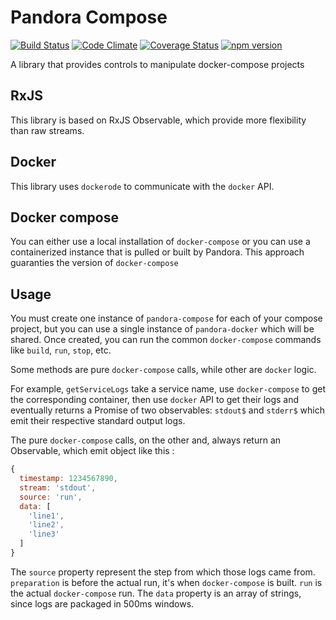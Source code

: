 Pandora Compose
=========
[![Build Status](https://travis-ci.org/carlipa/pandora-compose.svg?branch=master)](https://travis-ci.org/carlipa/pandora-compose)
[![Code Climate](https://codeclimate.com/github/carlipa/pandora-compose/badges/gpa.svg)](https://codeclimate.com/github/carlipa/pandora-compose)
[![Coverage Status](https://coveralls.io/repos/github/carlipa/pandora-compose/badge.svg?branch=master)](https://coveralls.io/github/carlipa/pandora-compose?branch=master)
[![npm version](https://badge.fury.io/js/%40carlipa%2Fpandora-compose.svg)](https://badge.fury.io/js/%40carlipa%2Fpandora-compose)

A library that provides controls to manipulate docker-compose projects

## RxJS

This library is based on RxJS Observable, which provide more flexibility than raw streams. 

## Docker

This library uses `dockerode` to communicate with the `docker` API.

## Docker compose

You can either use a local installation of `docker-compose` or you can use a containerized instance that is pulled or built by Pandora.
This approach guaranties the version of `docker-compose`

## Usage

You must create one instance of `pandora-compose` for each of your compose project, but you can use a single instance of `pandora-docker` which will be shared.
Once created, you can run the common `docker-compose` commands like `build`, `run`, `stop`, etc.

Some methods are pure `docker-compose` calls, while other are `docker` logic.

For example, `getServiceLogs` take a service name, use `docker-compose` to get the corresponding container,
then use `docker` API to get their logs and eventually returns a Promise of two observables: `stdout$` and `stderr$`
which emit their respective standard output logs.

The pure `docker-compose` calls, on the other and, always return an Observable, which emit object like this :

```javascript
{
  timestamp: 1234567890,
  stream: 'stdout',
  source: 'run',
  data: [
    'line1',
    'line2',
    'line3'
  ]
}
```

The `source` property represent the step from which those logs came from.
`preparation` is before the actual run, it's when `docker-compose` is built.
`run` is the actual `docker-compose` run.
The `data` property is an array of strings, since logs are packaged in 500ms windows.
